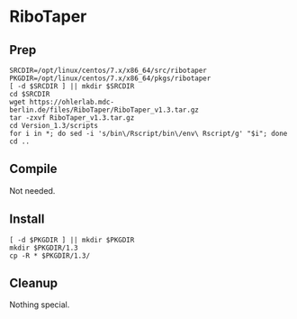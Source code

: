 # RiboTaper

## Prep
```
SRCDIR=/opt/linux/centos/7.x/x86_64/src/ribotaper
PKGDIR=/opt/linux/centos/7.x/x86_64/pkgs/ribotaper
[ -d $SRCDIR ] || mkdir $SRCDIR
cd $SRCDIR
wget https://ohlerlab.mdc-berlin.de/files/RiboTaper/RiboTaper_v1.3.tar.gz
tar -zxvf RiboTaper_v1.3.tar.gz
cd Version_1.3/scripts
for i in *; do sed -i 's/bin\/Rscript/bin\/env\ Rscript/g' "$i"; done
cd ..
```

## Compile
Not needed.

## Install
```
[ -d $PKGDIR ] || mkdir $PKGDIR
mkdir $PKGDIR/1.3
cp -R * $PKGDIR/1.3/
```

## Cleanup
Nothing special.
